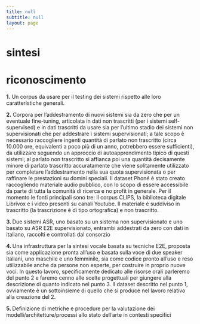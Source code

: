 ```yaml
---
title: null
subtitle: null
layout: page
---
```












# sintesi

# riconoscimento

<b>1.</b> Un corpus da usare per il testing dei sistemi rispetto alle loro caratteristiche generali.

<b>2.</b>  Corpora per l’addestramento di nuovi sistemi sia da zero che per un eventuale fine-tuning, articolata in dati non trascritti (per i sistemi self-supervised) e in dati trascritti da usare sia per l’ultimo stadio dei sistemi non supervisionati che per addestrare i sistemi supervisionati; a tale scopo è necessario raccogliere ingenti quantità di parlato non trascritto (circa 10.000 ore, equivalenti a poco più di un anno, potrebbero essere sufficienti), da utilizzare seguendo un approccio di autoapprendimento tipico di questi sistemi; al parlato non trascritto si affianca poi una quantità decisamente minore di parlato trascritto accuratamente che viene solitamente utilizzato per completare l’addestramento nella sua quota supervisionata o per raffinare le prestazioni su domini speciali. Il dataset Phoné è stato creato raccogliendo materiale audio pubblico, con lo scopo di essere accessibile da parte di tutta la comunità di ricerca e no profit in generale. Per il momento le fonti principali sono tre: il corpus CLIPS, la biblioteca digitale Librivox e i video presenti su canali Youtube. Il materiale è suddiviso in trascritto (la trascrizione è di tipo ortografica) e non trascritto.

 <b> 3. </b>  Due sistemi ASR, uno basato su un sistema non supervisionato e uno basato su ASR E2E supervisionato, entrambi addestrati da zero con dati in italiano, raccolti e controllati dal consorzio

 <b> 4. </b>  Una infrastruttura per la sintesi vocale basata su tecniche E2E, proposta sia come applicazione pronta all’uso e basata sulla voce di due speaker italiani, uno maschile e uno femminile, sia come codice pronto all’uso e reso utilizzabile anche da persone non esperte, per costruire in proprio nuove voci. In questo lavoro, specificamente dedicato alle risorse orali parleremo del punto 2 e faremo cenno alle scelte progettuali per giungere alla descrizione di quanto indicato nel punto 3. Il dataset descritto nel punto 1, ovviamente è un sottoinsieme di quello che si produce nel lavoro relativo alla creazione del 2.

 <b> 5. </b>  Definizione di metriche e procedure per la valutazione dei modelli/architetture/processi allo stato dell’arte in contesti specifici
